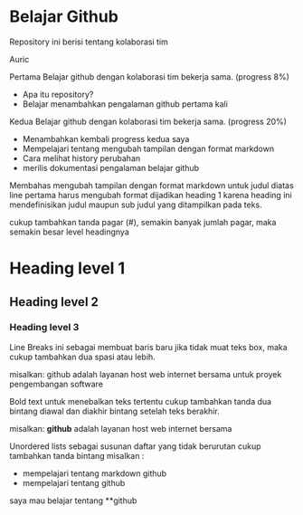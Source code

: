 # Belajar Github

Repository ini berisi tentang kolaborasi tim

Auric

Pertama
Belajar github dengan kolaborasi tim bekerja sama. (progress 8%)
* Apa itu repository?
* Belajar menambahkan pengalaman github pertama kali

Kedua
Belajar github dengan kolaborasi tim bekerja sama. (progress 20%)
* Menambahkan kembali progress kedua saya
* Mempelajari tentang mengubah tampilan dengan format markdown
* Cara melihat history perubahan 
* merilis dokumentasi pengalaman belajar github

Membahas mengubah tampilan dengan format markdown
untuk judul diatas line pertama harus mengubah format dijadikan heading 1
karena heading ini mendefinisikan judul maupun sub judul yang ditampilkan pada teks.

cukup tambahkan tanda pagar (#), semakin banyak jumlah pagar, maka semakin besar level headingnya

# Heading level 1
## Heading level 2
### Heading level 3

Line Breaks ini sebagai membuat baris baru
jika tidak muat teks box, maka cukup tambahkan dua spasi atau lebih. 

misalkan:
github adalah layanan host web internet bersama  untuk proyek pengembangan software

Bold text untuk menebalkan teks tertentu
cukup tambahkan tanda dua bintang diawal dan diakhir bintang setelah teks berakhir.

misalkan:
**github** adalah layanan host web internet bersama

Unordered lists
sebagai susunan daftar yang tidak berurutan 
cukup tambahkan tanda bintang
misalkan :
* mempelajari tentang markdown github
* mempelajari tentang github


saya mau belajar tentang **github
